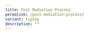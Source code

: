 ```yaml
---
title: Post Mediation Process
permalink: /post-mediation-process/
variant: tiptap
description: ""
---
```

